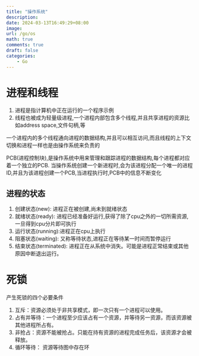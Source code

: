 ```yaml
---
title: "操作系统"
description: 
date: 2024-03-13T16:49:29+08:00
image:
url: /go/os
math: true
comments: true
draft: false
categories:
    - Go
---
```


# 进程和线程

1. 进程是指计算机中正在运行的一个程序示例
2. 线程也被成为轻量级进程,一个进程内部包含多个线程,并且共享进程的资源比如address space,文件句柄,等

一个进程内的多个线程通向进程的数据结构,并且可以相互访问,而且线程的上下文切换和进程一样也是由操作系统来负责的

PCB(进程控制块),是操作系统中用来管理和跟踪进程的数据结构,每个进程都对应着一个独立的PCB.
当操作系统创建一个新进程时,会为该进程分配一个唯一的进程ID,并且为该进程创建一个PCB,当进程执行时,PCB中的信息不断变化

## 进程的状态
1. 创建状态(new): 进程正在被创建,尚未到就绪状态
2. 就绪状态(ready): 进程已经准备好运行,获得了除了cpu之外的一切所需资源,一旦得到cpu分片即可执行
3. 运行状态(running):进程正在cpu上执行
4. 阻塞状态(waiting): 又称等待状态,进程正在等待某一时间而暂停运行
5. 结束状态(terminated): 进程正在从系统中消失。可能是进程正常结束或其他原因中断退出运行。

# 死锁

产生死锁的四个必要条件
1. 互斥：资源必须处于非共享模式，即一次只有一个进程可以使用。
2. 占有并等待：一个进程至少应该占有一个资源，并等待另一资源，而该资源被其他进程所占有。
3. 非抢占：资源不能被抢占。只能在持有资源的进程完成任务后，该资源才会被释放。
4. 循环等待： 资源等待图中存在环
